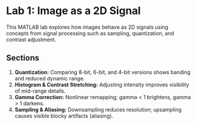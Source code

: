 # Lab 1: Image as a 2D Signal

This MATLAB lab explores how images behave as 2D signals using concepts from signal processing such as sampling, quantization, and contrast adjustment.

## Sections
1. **Quantization:** Comparing 8-bit, 6-bit, and 4-bit versions shows banding and reduced dynamic range.
2. **Histogram & Contrast Stretching:** Adjusting intensity improves visibility of mid-range details.
3. **Gamma Correction:** Nonlinear remapping; gamma < 1 brightens, gamma > 1 darkens.
4. **Sampling & Aliasing:** Downsampling reduces resolution; upsampling causes visible blocky artifacts (aliasing).
